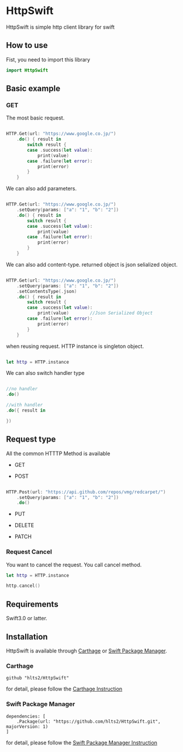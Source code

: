 # HttpSwift
HttpSwift is simple http client library for swift

## How to use
Fist, you need to import this library

```swift
import HttpSwift
```

## Basic example

### GET

The most basic request.

```swift

HTTP.Get(url: "https://www.google.co.jp/")
    .do() { result in
        switch result {
        case .success(let value):
            print(value)
        case .failure(let error):
            print(error)
        }
    }

```

We can also add parameters.

```swift

HTTP.Get(url: "https://www.google.co.jp/")
    .setQuery(params: ["a": "1", "b": "2"])
    .do() { result in
        switch result {
        case .success(let value):
            print(value)
        case .failure(let error):
            print(error)
        }
    }

```

We can also add content-type. returned object is json selialized object.

```swift

HTTP.Get(url: "https://www.google.co.jp/")
    .setQuery(params: ["a": "1", "b": "2"])
    .setContentsType(.json)
    .do() { result in
        switch result {
        case .success(let value):
            print(value)        //Json Serialized Object
        case .failure(let error):
            print(error)
        }
    }

```

when reusing request. HTTP instance is singleton object.

```swift

let http = HTTP.instance

```

We can also switch handler type

```swift

//no handler
.do()

//with handler
.do({ result in

})
```

## Request type
All the common HTTTP Method is available

- GET

- POST

```swift

HTTP.Post(url: "https://api.github.com/repos/vmg/redcarpet/")
    .setQuery(params: ["a": "1", "b": "2"])
    .do()

```

- PUT

- DELETE

- PATCH

### Request Cancel
You want to cancel the request. You call cancel method.

```swift
let http = HTTP.instance

http.cancel()
```

## Requirements
Swift3.0 or latter.

## Installation

HttpSwift is available through [Carthage](https://github.com/Carthage/Carthage) or
[Swift Package Manager](https://github.com/apple/swift-package-manager).

### Carthage

```
github "hlts2/HttpSwift"
```

for detail, please follow the [Carthage Instruction](https://github.com/Carthage/Carthage#if-youre-building-for-ios-tvos-or-watchos)

### Swift Package Manager

```
dependencies: [
    .Package(url: "https://github.com/hlts2/HttpSwift.git", majorVersion: 1)
]
```

for detail, please follow the [Swift Package Manager Instruction](https://github.com/apple/swift-package-manager/blob/master/Documentation/Usage.md)
